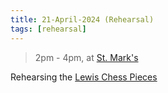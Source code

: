 ```yaml
---
title: 21-April-2024 (Rehearsal)
tags: [rehearsal]
---
```


> 2pm - 4pm, at [St. Mark's](https://maps.app.goo.gl/D6TJu5Rf7VbEtKbY7)

Rehearsing the [Lewis Chess Pieces](/docs/2024%20Season/Lewis_Chess_Pieces)